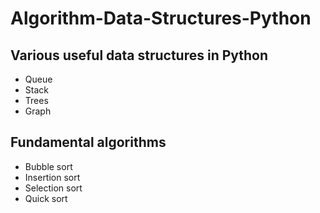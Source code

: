 # Algorithm-Data-Structures-Python
## Various useful data structures in Python
* Queue
* Stack
* Trees
* Graph

## Fundamental algorithms
* Bubble sort
* Insertion sort
* Selection sort
* Quick sort
